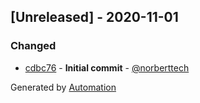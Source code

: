 ## [Unreleased] - 2020-11-01

### Changed
- [cdbc76](https://github.com/flow-php/doctrine-dbal-bulk/commit/cdbc76af8c863f40d6181aa81a60e4f1d33d6519) - **Initial commit** - [@norberttech](https://github.com/norberttech)

Generated by [Automation](https://github.com/aeon-php/automation)